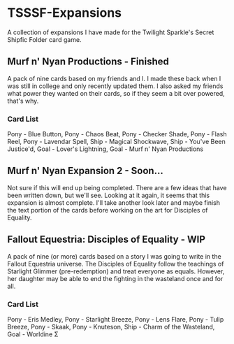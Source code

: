 # TSSSF-Expansions
A collection of expansions I have made for the Twilight Sparkle's Secret Shipfic Folder card game.

## Murf n' Nyan Productions - Finished
A pack of nine cards based on my friends and I. I made these back when I was still in college and only recently updated them. I also asked my friends what power they wanted on their cards, so if they seem a bit over powered, that's why.
### Card List
Pony - Blue Button,
Pony - Chaos Beat,
Pony - Checker Shade,
Pony - Flash Reel,
Pony - Lavendar Spell,
Ship - Magical Shockwave,
Ship - You've Been Justice'd,
Goal - Lover's Lightning,
Goal - Murf n' Nyan Productions

## Murf n' Nyan Expansion 2 - Soon...
Not sure if this will end up being completed. There are a few ideas that have been written down, but we'll see. Looking at it again, it seems that this expansion is almost complete. I'll take another look later and maybe finish the text portion of the cards before working on the art for Disciples of Equality.

## Fallout Equestria: Disciples of Equality - WIP
A pack of nine (or more) cards based on a story I was going to write in the Fallout Equestria universe. The Disciples of Equality follow the teachings of Starlight Glimmer (pre-redemption) and treat everyone as equals. However, her daughter may be able to end the fighting in the wasteland once and for all.
### Card List
Pony - Eris Medley,
Pony - Starlight Breeze,
Pony - Lens Flare,
Pony - Tulip Breeze,
Pony - Skaak,
Pony - Knuteson,
Ship - Charm of the Wasteland,
Goal - Worldine Σ
